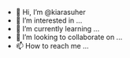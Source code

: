 - 👋 Hi, I’m @kiarasuher
- 👀 I’m interested in ...
- 🌱 I’m currently learning ...
- 💞️ I’m looking to collaborate on ...
- 📫 How to reach me ...

<!---
kiarasuher/kiarasuher is a ✨ special ✨ repository because its `README.md` (this file) appears on your GitHub profile.
You can click the Preview link to take a look at your changes.
--->

